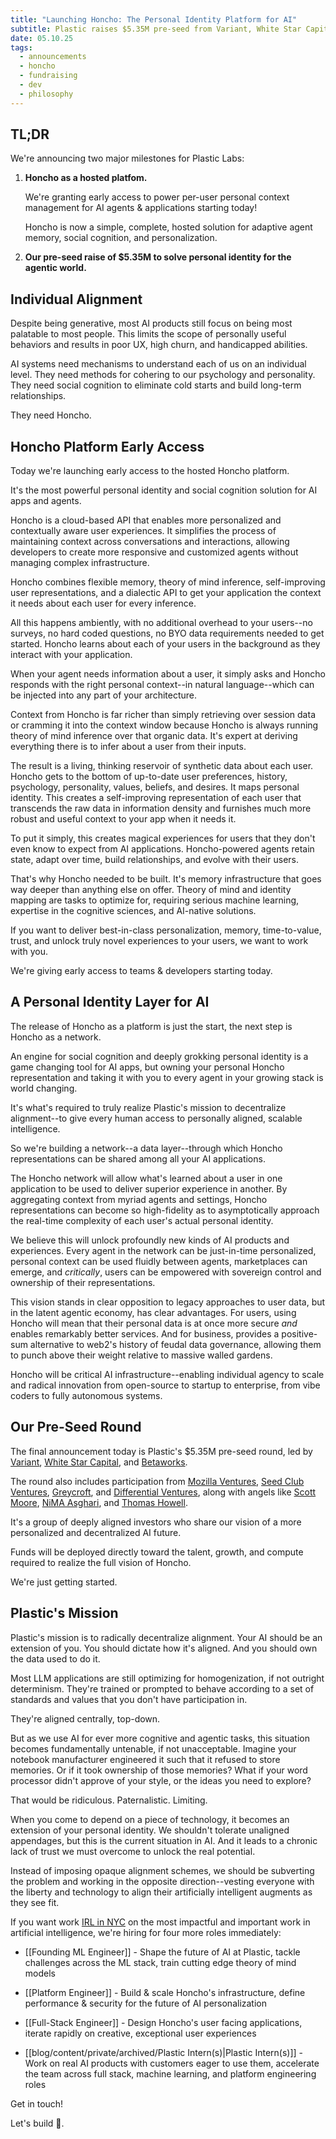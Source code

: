 ```yaml
---
title: "Launching Honcho: The Personal Identity Platform for AI"
subtitle: Plastic raises $5.35M pre-seed from Variant, White Star Capital, & Betaworks to build critical AI infrastructure
date: 05.10.25
tags:
  - announcements
  - honcho
  - fundraising
  - dev
  - philosophy
---
```

## TL;DR

We're announcing two major milestones for Plastic Labs:

1. **Honcho as a hosted platfom.** 

	We're granting early access to power per-user personal context management for AI agents & applications starting today!
	
	Honcho is now a simple, complete, hosted solution for adaptive agent memory, social cognition, and personalization.

2. **Our pre-seed raise of $5.35M to solve personal identity for the agentic world.**

## Individual Alignment

Despite being generative, most AI products still focus on being most palatable to most people. This limits the scope of personally useful behaviors and results in poor UX, high churn, and handicapped abilities.

AI systems need mechanisms to understand each of us on an individual level. They need methods for cohering to our psychology and personality. They need social cognition to eliminate cold starts and build long-term relationships.

They need Honcho.

## Honcho Platform Early Access

Today we're launching early access to the hosted Honcho platform.

It's the most powerful personal identity and social cognition solution for AI apps and agents.

Honcho is a cloud-based API that enables more personalized and contextually aware user experiences. It simplifies the process of maintaining context across conversations and interactions, allowing developers to create more responsive and customized agents without managing complex infrastructure.

Honcho combines flexible memory, theory of mind inference, self-improving user representations, and a dialectic API to get your application the context it needs about each user for every inference.

All this happens ambiently, with no additional overhead to your users--no surveys, no hard coded questions, no BYO data requirements needed to get started. Honcho learns about each of your users in the background as they interact with your application.

When your agent needs information about a user, it simply asks and Honcho responds with the right personal context--in natural language--which can be injected into any part of your architecture.

Context from Honcho is far richer than simply retrieving over session data or cramming it into the context window because Honcho is always running theory of mind inference over that organic data. It's expert at deriving everything there is to infer about a user from their inputs.

The result is a living, thinking reservoir of synthetic data about each user. Honcho gets to the bottom of up-to-date user preferences, history, psychology, personality, values, beliefs, and desires. It maps personal identity. This creates a self-improving representation of each user that transcends the raw data in information density and furnishes much more robust and useful context to your app when it needs it.

To put it simply, this creates magical experiences for users that they don't even know to expect from AI applications. Honcho-powered agents retain state, adapt over time, build relationships, and evolve with their users.

That's why Honcho needed to be built. It's memory infrastructure that goes way deeper than anything else on offer. Theory of mind and identity mapping are tasks to optimize for, requiring serious machine learning, expertise in the cognitive sciences, and AI-native solutions.

If you want to deliver best-in-class personalization, memory, time-to-value, trust, and unlock truly novel experiences to your users, we want to work with you. 

We're giving early access to teams & developers starting today.

## A Personal Identity Layer for AI

The release of Honcho as a platform is just the start, the next step is Honcho as a network.

An engine for social cognition and deeply grokking personal identity is a game changing tool for AI apps, but owning your personal Honcho representation and taking it with you to every agent in your growing stack is world changing.

It's what's required to truly realize Plastic's mission to decentralize alignment--to give every human access to personally aligned, scalable intelligence.

So we're building a network--a data layer--through which Honcho representations can be shared among all your AI applications.

The Honcho network will allow what's learned about a user in one application to be used to deliver superior experience in another. By aggregating context from myriad agents and settings, Honcho representations can become so high-fidelity as to asymptotically approach the real-time complexity of each user's actual personal identity. 

We believe this will unlock profoundly new kinds of AI products and experiences. Every agent in the network can be just-in-time personalized, personal context can be used fluidly between agents, marketplaces can emerge, and *critically*, users can be empowered with sovereign control and ownership of their representations.

This vision stands in clear opposition to legacy approaches to user data, but in the latent agentic economy, has clear advantages. For users, using Honcho will mean that their personal data is at once more secure *and* enables remarkably better services. And for business, provides a positive-sum alternative to web2's history of feudal data governance, allowing them to punch above their weight relative to massive walled gardens.

Honcho will be critical AI infrastructure--enabling individual agency to scale and radical innovation from open-source to startup to enterprise, from vibe coders to fully autonomous systems.

## Our Pre-Seed Round

The final announcement today is Plastic's $5.35M pre-seed round, led by [Variant](https://variant.fund/), [White Star Capital](https://whitestarcapital.com/), and [Betaworks](https://www.betaworks.com/).

The round also includes participation from [Mozilla Ventures](https://mozilla.vc/), [Seed Club Ventures](https://www.seedclub.xyz/getfunded/ventures), [Greycroft](https://www.greycroft.com/), and [Differential Ventures](https://www.differential.vc/), along with angels like [Scott Moore](https://x.com/notscottmoore), [NiMA Asghari](https://x.com/ywayisaway), and [Thomas Howell](https://x.com/seethomasowl).

It's a group of deeply aligned investors who share our vision of a more personalized and decentralized AI future.

Funds will be deployed directly toward the talent, growth, and compute required to realize the full vision of Honcho.

We're just getting started.

## Plastic's Mission

Plastic's mission is to radically decentralize alignment. Your AI should be an extension of you. You should dictate how it's aligned. And you should own the data used to do it.

Most LLM applications are still optimizing for homogenization, if not outright determinism. They're trained or prompted to behave according to a set of standards and values that you don't have participation in. 

They're aligned centrally, top-down.

But as we use AI for ever more cognitive and agentic tasks, this situation becomes fundamentally untenable, if not unacceptable. Imagine your notebook manufacturer engineered it such that it refused to store memories. Or if it took ownership of those memories? What if your word processor didn't approve of your style, or the ideas you need to explore?

That would be ridiculous. Paternalistic. Limiting.

When you come to depend on a piece of technology, it becomes an extension of your personal identity. We shouldn't tolerate unaligned appendages, but this is the current situation in AI. And it leads to a chronic lack of trust we must overcome to unlock the real potential.

Instead of imposing opaque alignment schemes, we should be subverting the problem and working in the opposite direction--vesting everyone with the liberty and technology to align their artificially intelligent augments as they see fit.

If you want work [IRL in NYC](https://www.therefineryatdomino.com/) on the most impactful and important work in artificial intelligence, we're hiring for four more roles immediately:

- [[Founding ML Engineer]] - Shape the future of AI at Plastic, tackle challenges across the ML stack, train cutting edge theory of mind models

- [[Platform Engineer]] - Build & scale Honcho's infrastructure, define performance & security for the future of AI personalization

- [[Full-Stack Engineer]] - Design Honcho's user facing applications, iterate rapidly on creative, exceptional user experiences

- [[blog/content/private/archived/Plastic Intern(s)|Plastic Intern(s)]] - Work on real AI products with customers eager to use them, accelerate the team across full stack, machine learning, and platform engineering roles

Get in touch! 

Let's build 🥽.